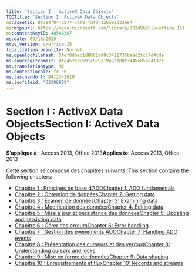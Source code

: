 ```yaml
---
title: 'Section I : ActiveX Data Objects'
TOCTitle: 'Section I: ActiveX Data Objects'
ms:assetid: 8f794f04-6977-7af0-fdfd-126a92d33e94
ms:mtpsurl: https://msdn.microsoft.com/library/JJ249635(v=office.15)
ms:contentKeyID: 48546307
ms.date: 09/18/2015
mtps_version: v=office.15
localization_priority: Normal
ms.openlocfilehash: 5fef8dbec1d8861dd8c3421735baed2fcc7d4cde
ms.sourcegitcommit: 8fe462c32b91c87911942c188f3445e85a54137c
ms.translationtype: MT
ms.contentlocale: fr-FR
ms.lasthandoff: 04/23/2019
ms.locfileid: "32308819"
---
```

# <a name="section-i-activex-data-objects"></a><span data-ttu-id="03bac-102">Section I : ActiveX Data Objects</span><span class="sxs-lookup"><span data-stu-id="03bac-102">Section I: ActiveX Data Objects</span></span>

<span data-ttu-id="03bac-103">**S’applique à** : Access 2013, Office 2013</span><span class="sxs-lookup"><span data-stu-id="03bac-103">**Applies to**: Access 2013, Office 2013</span></span>

<span data-ttu-id="03bac-104">Cette section se compose des chapitres suivants :</span><span class="sxs-lookup"><span data-stu-id="03bac-104">This section contains the following chapters:</span></span>

- [<span data-ttu-id="03bac-105">Chapitre 1 : Principes de base d’ADO</span><span class="sxs-lookup"><span data-stu-id="03bac-105">Chapter 1: ADO fundamentals</span></span>](chapter-1-ado-fundamentals.md)
- [<span data-ttu-id="03bac-106">Chapitre 2 : Obtention de données</span><span class="sxs-lookup"><span data-stu-id="03bac-106">Chapter 2: Getting data</span></span>](chapter-2-getting-data.md)
- [<span data-ttu-id="03bac-107">Chapitre 3 : Examen de données</span><span class="sxs-lookup"><span data-stu-id="03bac-107">Chapter 3: Examining data</span></span>](chapter-3-examining-data.md)
- [<span data-ttu-id="03bac-108">Chapitre 4 : Modification des données</span><span class="sxs-lookup"><span data-stu-id="03bac-108">Chapter 4: Editing data</span></span>](chapter-4-editing-data.md)
- [<span data-ttu-id="03bac-109">Chapitre 5 : Mise à jour et persistance des données</span><span class="sxs-lookup"><span data-stu-id="03bac-109">Chapter 5: Updating and persisting data</span></span>](chapter-5-updating-and-persisting-data.md)
- [<span data-ttu-id="03bac-110">Chapitre 6 : Gérer des erreurs</span><span class="sxs-lookup"><span data-stu-id="03bac-110">Chapter 6: Error handling</span></span>](chapter-6-error-handling.md)
- [<span data-ttu-id="03bac-111">Chapitre 7 : Gestion des événements ADO</span><span class="sxs-lookup"><span data-stu-id="03bac-111">Chapter 7: Handling ADO events</span></span>](chapter-7-handling-ado-events.md)
- [<span data-ttu-id="03bac-112">Chapitre 8 : Présentation des curseurs et des verrous</span><span class="sxs-lookup"><span data-stu-id="03bac-112">Chapter 8: Understanding cursors and locks</span></span>](chapter-8-understanding-cursors-and-locks.md)
- [<span data-ttu-id="03bac-113">Chapitre 9 : Mise en forme de données</span><span class="sxs-lookup"><span data-stu-id="03bac-113">Chapter 9: Data shaping</span></span>](chapter-9-data-shaping.md)
- [<span data-ttu-id="03bac-114">Chapitre 10 : Enregistrements et flux</span><span class="sxs-lookup"><span data-stu-id="03bac-114">Chapter 10: Records and streams</span></span>](chapter-10-records-and-streams.md)

